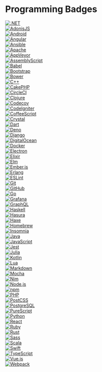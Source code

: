 # Programming Badges

[![.NET]](https://dotnet.microsoft.com ".NET")  
[![AdonisJS]](https://adonisjs.com "AdonisJS")  
[![Android]](https://www.android.com "Android")  
[![Angular]](https://angular.io "Angular")  
[![Ansible]](https://www.ansible.com "Ansible")  
[![Apache]](https://httpd.apache.org "Apache")  
[![AppVeyor]](https://www.appveyor.com "AppVeyor")  
[![AssemblyScript]](https://www.assemblyscript.org "AssemblyScript")  
[![Babel]](https://babeljs.io "Babel")  
[![Bootstrap]](https://getbootstrap.com "Bootstrap")  
[![Bower]](https://bower.io "Bower")  
[![C++]](https://en.wikipedia.org/wiki/C%2B%2B "C++")  
[![CakePHP]](https://cakephp.org "CakePHP")  
[![CircleCI]](https://circleci.com "CircleCI")  
[![Clojure]](https://clojure.org "Clojure")  
[![Codecov]](https://about.codecov.io "Codecov")  
[![CodeIgniter]](https://codeigniter.com "CodeIgniter")  
[![CoffeeScript]](https://coffeescript.org "CoffeeScript")  
[![Crystal]](https://crystal-lang.org "Crystal")  
[![Dart]](https://dart.dev "Dart")  
[![Deno]](https://deno.land "Deno")  
[![Django]](https://www.djangoproject.com "Django")  
[![DigitalOcean]](https://www.digitalocean.com "DigitalOcean")  
[![Docker]](https://www.docker.com "Docker")  
[![Electron]](https://www.electronjs.org "Electron")  
[![Elixir]](https://elixir-lang.org "Elixir")  
[![Elm]](https://elm-lang.org "Elm")  
[![Ember.js]](https://emberjs.com "Ember.js")  
[![Erlang]](https://www.erlang.org "Erlang")  
[![ESLint]](https://eslint.org "ESLint")  
[![Git]](https://git-scm.com "Git")  
[![GitHub]](https://github.com "GitHub")  
[![Go]](https://golang.org "Go")  
[![Grafana]](https://grafana.com "Grafana")  
[![GraphQL]](https://graphql.org "GraphQL")  
[![Haskell]](https://www.haskell.org "Haskell")  
[![Hasura]](https://hasura.io "Hasura")  
[![Haxe]](https://haxe.org "Haxe")  
[![Homebrew]](https://brew.sh "Homebrew")  
[![Insomnia]](https://insomnia.rest "Insomnia")  
[![Java]](https://www.java.com/en "Java")  
[![JavaScript]](https://en.wikipedia.org/wiki/JavaScript "JavaScript")  
[![Jest]](https://jestjs.io "Jest")  
[![Julia]](https://julialang.org "Julia")  
[![Kotlin]](https://kotlinlang.org "Kotlin")  
[![Lua]](http://www.lua.org "Lua")  
[![Markdown]](https://www.markdownguide.org "Markdown")  
[![Mocha]](https://mochajs.org "Mocha")  
[![Nim]](https://nim-lang.org "Nim")  
[![Node.js]](https://nodejs.org "Node.js")  
[![npm]](https://www.npmjs.com "npm")  
[![PHP]](https://www.php.net "PHP")  
[![PostCSS]](https://postcss.org "PostCSS")  
[![PostgreSQL]](https://www.postgresql.org "PostgreSQL")  
[![PureScript]](https://www.purescript.org "PureScript")  
[![Python]](https://www.python.org "Python")  
[![React]](https://reactjs.org "React")  
[![Ruby]](https://www.ruby-lang.org "Ruby")  
[![Rust]](https://www.rust-lang.org "Rust")  
[![Sass]](https://sass-lang.com "Sass")  
[![Scala]](https://www.scala-lang.org "Scala")  
[![Swift]](https://developer.apple.com/swift "Swift")  
[![TypeScript]](https://www.typescriptlang.org "TypeScript")  
[![Vue.js]](https://v3.vuejs.org "Vue.js")  
[![Webpack]](https://webpack.js.org "Webpack")

[.NET]: https://img.shields.io/badge/.NET-512BD4?style=for-the-badge&labelColor=512BD4&logoColor=ffffff&logo=.NET
[AdonisJS]: https://img.shields.io/badge/AdonisJS-220052?style=for-the-badge&labelColor=ffffff&logoColor=220052&logo=AdonisJS
[Android]: https://img.shields.io/badge/Android-3DDC84?style=for-the-badge&labelColor=000000&logoColor=3DDC84&logo=Android
[Angular]: https://img.shields.io/badge/Angular-DD0031?style=for-the-badge&labelColor=ffffff&logoColor=DD0031&logo=Angular
[Ansible]: https://img.shields.io/badge/Ansible-000000?style=for-the-badge&labelColor=000000&logoColor=EE0000&logo=Ansible
[Apache]: https://img.shields.io/badge/Apache-D22128?style=for-the-badge&labelColor=63225e&logoColor=D22128&logo=Apache
[AppVeyor]: https://img.shields.io/badge/AppVeyor-00B3E0?style=for-the-badge&labelColor=ffffff&logoColor=00B3E0&logo=AppVeyor
[AssemblyScript]: https://img.shields.io/badge/AssemblyScript-007AAC?style=for-the-badge&labelColor=ffffff&logoColor=007AAC&logo=AssemblyScript
[Babel]: https://img.shields.io/badge/Babel-F9DC3E?style=for-the-badge&labelColor=323230&logoColor=F9DC3E&logo=Babel
[Bootstrap]: https://img.shields.io/badge/Bootstrap-7952B3?style=for-the-badge&labelColor=7952B3&logoColor=ffffff&logo=Bootstrap
[Bower]: https://img.shields.io/badge/Bower-EF5734?style=for-the-badge&labelColor=ffcc2f&logoColor=EF5734&logo=Bower
[C++]: https://img.shields.io/badge/C++-00599C?style=for-the-badge&labelColor=01427d&logoColor=6295cb&logo=C%2B%2B
[CakePHP]: https://img.shields.io/badge/CakePHP-D33C43?style=for-the-badge&labelColor=ffffff&logoColor=D33C43&logo=CakePHP
[CircleCI]: https://img.shields.io/badge/CircleCI-343434?style=for-the-badge&labelColor=ffffff&logoColor=343434&logo=CircleCI
[Clojure]: https://img.shields.io/badge/Clojure-5881D8?style=for-the-badge&labelColor=63b232&logoColor=5881D8&logo=Clojure
[Codecov]: https://img.shields.io/badge/Codecov-F01F7A?style=for-the-badge&labelColor=ffffff&logoColor=F01F7A&logo=Codecov
[CodeIgniter]: https://img.shields.io/badge/CodeIgniter-EF4223?style=for-the-badge&labelColor=ffffff&logoColor=EF4223&logo=CodeIgniter
[CoffeeScript]: https://img.shields.io/badge/CoffeeScript-2F2625?style=for-the-badge&labelColor=3f2725&logoColor=ffffff&logo=CoffeeScript
[Crystal]: https://img.shields.io/badge/Crystal-000000?style=for-the-badge&labelColor=ffffff&logoColor=000000&logo=Crystal
[Dart]: https://img.shields.io/badge/Dart-0175C2?style=for-the-badge&labelColor=02467d&logoColor=0175C2&logo=Dart
[Deno]: https://img.shields.io/badge/Deno-000000?style=for-the-badge&labelColor=ffffff&logoColor=000000&logo=Deno
[Django]: https://img.shields.io/badge/Django-092E20?style=for-the-badge&labelColor=092E20&logoColor=44b78a&logo=Django
[DigitalOcean]: https://img.shields.io/badge/DigitalOcean-0080FF?style=for-the-badge&labelColor=ffffff&logoColor=0080FF&logo=DigitalOcean
[Docker]: https://img.shields.io/badge/Docker-2496ED?style=for-the-badge&labelColor=369cee&logoColor=ffffff&logo=Docker
[Electron]: https://img.shields.io/badge/Electron-2e3241?style=for-the-badge&labelColor=2e3241&logoColor=a0e9f8&logo=Electron
[Elixir]: https://img.shields.io/badge/Elixir-4B275F?style=for-the-badge&labelColor=9580bd&logoColor=4B275F&logo=Elixir
[Elm]: https://img.shields.io/badge/Elm-1293D8?style=for-the-badge&labelColor=57afe3&logoColor=1293D8&logo=Elm
[Ember.js]: https://img.shields.io/badge/Ember.js-E04E39?style=for-the-badge&labelColor=1d1e23&logoColor=E04E39&logo=Ember.js
[Erlang]: https://img.shields.io/badge/Erlang-A90533?style=for-the-badge&labelColor=A90533&logoColor=ffffff&logo=Erlang
[ESLint]: https://img.shields.io/badge/ESLint-4B32C3?style=for-the-badge&labelColor=4B32C3&logoColor=8080f2&logo=ESLint
[Git]: https://img.shields.io/badge/Git-F05032?style=for-the-badge&labelColor=F05032&logoColor=ffffff&logo=Git
[GitHub]: https://img.shields.io/badge/GitHub-ffffff?style=for-the-badge&labelColor=181717&logoColor=ffffff&logo=GitHub
[Go]: https://img.shields.io/badge/Go-00ADD8?style=for-the-badge&labelColor=7fd5eb&logoColor=00ADD8&logo=Go
[Grafana]: https://img.shields.io/badge/Grafana-F46800?style=for-the-badge&labelColor=464646&logoColor=F46800&logo=Grafana
[GraphQL]: https://img.shields.io/badge/GraphQL-E10098?style=for-the-badge&labelColor=ffffff&logoColor=E10098&logo=GraphQL
[Haskell]: https://img.shields.io/badge/Haskell-5D4F85?style=for-the-badge&labelColor=453a61&logoColor=8e4e8c&logo=Haskell
[Hasura]: https://img.shields.io/badge/Hasura-1EB4D4?style=for-the-badge&labelColor=1b2738&logoColor=1EB4D4&logo=Hasura
[Haxe]: https://img.shields.io/badge/Haxe-EA8220?style=for-the-badge&labelColor=ffd700&logoColor=EA8220&logo=Haxe
[Homebrew]: https://img.shields.io/badge/Homebrew-f9d094?style=for-the-badge&labelColor=2e2a24&logoColor=FBB040&logo=Homebrew
[Insomnia]: https://img.shields.io/badge/Insomnia-5849BE?style=for-the-badge&labelColor=5849BE&logoColor=ffffff&logo=Insomnia
[Java]: https://img.shields.io/badge/Java-007396?style=for-the-badge&labelColor=f5971f&logoColor=007396&logo=Java
[JavaScript]: https://img.shields.io/badge/JavaScript-F7DF1E?style=for-the-badge&labelColor=F7DF1E&logoColor=333333&logo=JavaScript
[Jest]: https://img.shields.io/badge/Jest-C21325?style=for-the-badge&labelColor=ffffff&logoColor=C21325&logo=Jest
[Julia]: https://img.shields.io/badge/Julia-9558B2?style=for-the-badge&labelColor=389827&logoColor=4163d9&logo=Julia
[Kotlin]: https://img.shields.io/badge/Kotlin-0095D5?style=for-the-badge&labelColor=34495E&logoColor=0095D5&logo=Kotlin
[Lua]: https://img.shields.io/badge/Lua-2C2D72?style=for-the-badge&labelColor=ffffff&logoColor=2C2D72&logo=Lua
[Markdown]: https://img.shields.io/badge/Markdown-ffffff?style=for-the-badge&labelColor=ffffff&logoColor=000000&logo=Markdown
[Mocha]: https://img.shields.io/badge/Mocha-8D6748?style=for-the-badge&labelColor=ffffff&logoColor=8D6748&logo=Mocha
[Nim]: https://img.shields.io/badge/Nim-FFE953?style=for-the-badge&labelColor=161920&logoColor=FFE953&logo=Nim
[Node.js]: https://img.shields.io/badge/Node.js-339933?style=for-the-badge&labelColor=1e2122&logoColor=339933&logo=Node.js
[npm]: https://img.shields.io/badge/npm-CB3837?style=for-the-badge&labelColor=CB3837&logoColor=CB3837&logo=npm
[PHP]: https://img.shields.io/badge/PHP-777BB4?style=for-the-badge&labelColor=212433&logoColor=777BB4&logo=PHP
[PostCSS]: https://img.shields.io/badge/PostCSS-DD3A0A?style=for-the-badge&labelColor=DD3A0A&logoColor=ffffff&logo=PostCSS
[PostgreSQL]: https://img.shields.io/badge/PostgreSQL-336791?style=for-the-badge&labelColor=ffffff&logoColor=336791&logo=PostgreSQL
[PureScript]: https://img.shields.io/badge/PureScript-14161A?style=for-the-badge&labelColor=14161A&logoColor=ffffff&logo=PureScript
[Python]: https://img.shields.io/badge/Python-3776AB?style=for-the-badge&labelColor=FFD43B&logoColor=3776AB&logo=Python
[React]: https://img.shields.io/badge/React-61DAFB?style=for-the-badge&labelColor=20232A&logoColor=61DAFB&logo=React
[Ruby]: https://img.shields.io/badge/Ruby-CC342D?style=for-the-badge&labelColor=fad3a1&logoColor=CC342D&logo=Ruby
[Rust]: https://img.shields.io/badge/Rust-ffffff?style=for-the-badge&labelColor=ffffff&logoColor=000000&logo=Rust
[Sass]: https://img.shields.io/badge/Sass-CC6699?style=for-the-badge&labelColor=be3f80&logoColor=ffffff&logo=Sass
[Scala]: https://img.shields.io/badge/Scala-DC322F?style=for-the-badge&labelColor=002b36&logoColor=DC322F&logo=Scala
[Swift]: https://img.shields.io/badge/Swift-FA7343?style=for-the-badge&labelColor=FA7343&logoColor=ffffff&logo=Swift
[TypeScript]: https://img.shields.io/badge/TypeScript-3178C6?style=for-the-badge&labelColor=3178C6&logoColor=ffffff&logo=TypeScript
[Vue.js]: https://img.shields.io/badge/Vue.js-4FC08D?style=for-the-badge&labelColor=34495E&logoColor=4FC08D&logo=Vue.js
[Webpack]: https://img.shields.io/badge/Webpack-529ac7?style=for-the-badge&labelColor=8DD6F9&logoColor=226ea9&logo=Webpack
